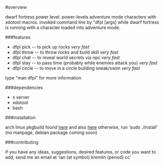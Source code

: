 #overview

dwarf fortress power level. power-levels adventure mode characters with xdotool macros. invoked command line by "dfpl [args] while dwarf fortress is running with a character loaded into adventure mode.

###features

 * dfpl pick   -- to pick up rocks _very fast_
 * dfpl throw  -- to throw rocks and build skill _very fast_
 * dfpl chat   -- to reveal world secrets via npc _very fast_
 * dfpl stay   -- to pass time (probably while enemies attack you) _very fast_
 * dfpl circle -- to move in a circle building sneak/swim _very fast_

type "man dfpl" for more information

###dependencies

 * x server
 * xdotool
 * bash

###installation

arch linux pkgbuild found [here](http://aur.archlinux.org/packages/dfpl-git) and also [here](http://aur.archlinux.org/packages/dfpl)
otherwise, run 'sudo ./install' (no manpage, debian package coming soon)

###contributing

if you have any ideas, suggestions, desired features, or code you want to add, send me an email at 'ian (at symbol) kremlin (period) cc'
